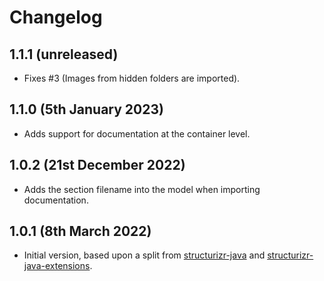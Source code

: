 # Changelog

## 1.1.1 (unreleased) 

- Fixes #3 (Images from hidden folders are imported).

## 1.1.0 (5th January 2023)

- Adds support for documentation at the container level.

## 1.0.2 (21st December 2022)

- Adds the section filename into the model when importing documentation. 

## 1.0.1 (8th March 2022)

- Initial version, based upon a split from [structurizr-java](https://github.com/structurizr/java) and [structurizr-java-extensions](https://github.com/structurizr/java-extensions).